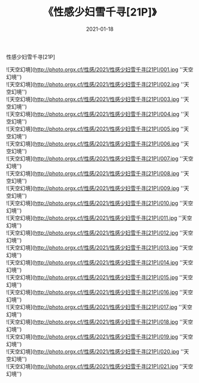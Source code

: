﻿---
layout: post
title:  《性感少妇雪千寻[21P]》
date:   2021-01-18
image: http://photo.orgx.cf/性感/2021/性感少妇雪千寻[21P]/000.jpg
categories: [美女, 性感, 泳衣]
---

性感少妇雪千寻[21P]



![天空幻境](http://photo.orgx.cf/性感/2021/性感少妇雪千寻[21P]/001.jpg ''天空幻境'') <br>
![天空幻境](http://photo.orgx.cf/性感/2021/性感少妇雪千寻[21P]/002.jpg ''天空幻境'') <br>
![天空幻境](http://photo.orgx.cf/性感/2021/性感少妇雪千寻[21P]/003.jpg ''天空幻境'') <br>
![天空幻境](http://photo.orgx.cf/性感/2021/性感少妇雪千寻[21P]/004.jpg ''天空幻境'') <br>
![天空幻境](http://photo.orgx.cf/性感/2021/性感少妇雪千寻[21P]/005.jpg ''天空幻境'') <br>
![天空幻境](http://photo.orgx.cf/性感/2021/性感少妇雪千寻[21P]/006.jpg ''天空幻境'') <br>
![天空幻境](http://photo.orgx.cf/性感/2021/性感少妇雪千寻[21P]/007.jpg ''天空幻境'') <br>
![天空幻境](http://photo.orgx.cf/性感/2021/性感少妇雪千寻[21P]/008.jpg ''天空幻境'') <br>
![天空幻境](http://photo.orgx.cf/性感/2021/性感少妇雪千寻[21P]/009.jpg ''天空幻境'') <br>
![天空幻境](http://photo.orgx.cf/性感/2021/性感少妇雪千寻[21P]/010.jpg ''天空幻境'') <br>
![天空幻境](http://photo.orgx.cf/性感/2021/性感少妇雪千寻[21P]/011.jpg ''天空幻境'') <br>
![天空幻境](http://photo.orgx.cf/性感/2021/性感少妇雪千寻[21P]/012.jpg ''天空幻境'') <br>
![天空幻境](http://photo.orgx.cf/性感/2021/性感少妇雪千寻[21P]/013.jpg ''天空幻境'') <br>
![天空幻境](http://photo.orgx.cf/性感/2021/性感少妇雪千寻[21P]/014.jpg ''天空幻境'') <br>
![天空幻境](http://photo.orgx.cf/性感/2021/性感少妇雪千寻[21P]/015.jpg ''天空幻境'') <br>
![天空幻境](http://photo.orgx.cf/性感/2021/性感少妇雪千寻[21P]/016.jpg ''天空幻境'') <br>
![天空幻境](http://photo.orgx.cf/性感/2021/性感少妇雪千寻[21P]/017.jpg ''天空幻境'') <br>
![天空幻境](http://photo.orgx.cf/性感/2021/性感少妇雪千寻[21P]/018.jpg ''天空幻境'') <br>
![天空幻境](http://photo.orgx.cf/性感/2021/性感少妇雪千寻[21P]/019.jpg ''天空幻境'') <br>
![天空幻境](http://photo.orgx.cf/性感/2021/性感少妇雪千寻[21P]/020.jpg ''天空幻境'') <br>
![天空幻境](http://photo.orgx.cf/性感/2021/性感少妇雪千寻[21P]/021.jpg ''天空幻境'') <br>